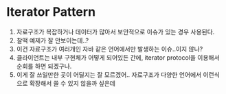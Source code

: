 # Iterator Pattern

1. 자료구조가 복잡하거나 데이터가 많아서 보안적으로 이슈가 있는 경우 사용된다.
2. 찰떡 예제가 잘 안보이는데..?
3. 이건 자료구조가 여러개인 자바 같은 언어에서만 발생하는 이슈..이지 않나?
4. 클라이언트는 내부 구현체가 어떻게 되어있든 간에, iterator protocol을 이용해서 순회를 하면 되겠구나.
5. 이게 잘 쓰일만한 곳이 어딜지는 잘 모르겠어.. 자료구조가 다양한 언어에서 이런식으로 확장해서 쓸 수 있지 않을까 싶은데

